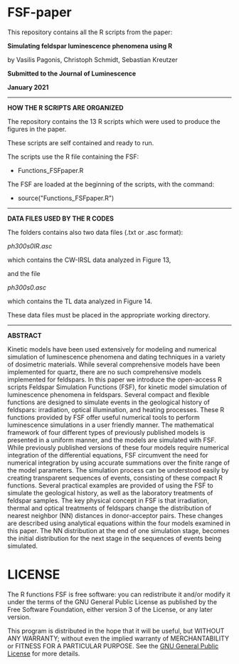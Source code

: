 # FSF-paper

This repository contains all the R scripts from the paper:

**Simulating feldspar luminescence phenomena using R**

by Vasilis Pagonis, Christoph Schmidt, Sebastian Kreutzer

**Submitted to the Journal of Luminescence**

**January 2021**


__________________________________
**HOW THE R SCRIPTS ARE ORGANIZED**

The repository contains the 13 R scripts which were used to produce the figures in the paper.

These scripts are self contained and ready to run.

The scripts use the R file containing the FSF:

- Functions_FSFpaper.R 

The FSF are loaded at the beginning of the scripts, with the command:

- source("Functions_FSFpaper.R") 
__________________________________

**DATA FILES USED BY THE R CODES**

The folders  contains also two data files (.txt or .asc format):

_ph300s0IR.asc_

which contains the CW-IRSL data analyzed in Figure 13,

and the file

_ph300s0.asc_


which contains the TL data analyzed in Figure 14.

These data files  must be placed in the appropriate working directory.
__________________________________

**ABSTRACT**

 Kinetic models have been used extensively for modeling and numerical simulation of luminescence phenomena and dating techniques in a variety of dosimetric materials. While several comprehensive models have been implemented for quartz, there are no such comprehensive models implemented for feldspars. In this paper we introduce the open-access R scripts Feldspar Simulation Functions (FSF), for kinetic model simulation of luminescence phenomena in feldspars. Several compact and flexible functions are designed to simulate events in the geological history of feldspars: irradiation, optical illumination, and heating processes. These R functions provided by FSF offer useful numerical tools to perform luminescence simulations in a user friendly manner. The mathematical framework of four different types of previously published models is presented in a uniform manner, and the models are simulated with FSF. While previously published versions of these four models require numerical integration of the differential equations, FSF circumvent the need for numerical integration by using accurate summations over the finite range of the model parameters. The simulation process can be understood easily by creating transparent sequences of events, consisting of these compact R functions. Several practical examples are provided of using the FSF to simulate the geological history, as well as the laboratory treatments of feldspar samples. The key physical concept in FSF is that irradiation, thermal and optical treatments of feldspars change the distribution of nearest neighbor (NN) distances in donor-acceptor pairs. These changes are described using analytical equations within the four models examined in this paper. 
The NN distribution at the end of one simulation stage, becomes the initial distribution for the next stage in the sequences of events being simulated.

# LICENSE

The R functions FSF is free software: you can redistribute it and/or modify it
under the terms of the GNU General Public License as published by the
Free Software Foundation, either version 3 of the License, or any later
version.

This program is distributed in the hope that it will be useful, but
WITHOUT ANY WARRANTY; without even the implied warranty of
MERCHANTABILITY or FITNESS FOR A PARTICULAR PURPOSE. See the [GNU
General Public
License](https://github.com/vpagonis/FSF-paper/blob/master/LICENSE) for
more details.



